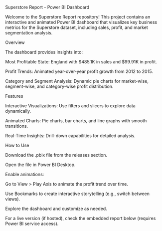 Superstore Report - Power BI Dashboard

Welcome to the Superstore Report repository! This project contains an interactive and animated Power BI dashboard that visualizes key business metrics for the Superstore dataset, including sales, profit, and market segmentation analysis.

Overview

The dashboard provides insights into:





Most Profitable State: England with $485.1K in sales and $99.91K in profit.



Profit Trends: Animated year-over-year profit growth from 2012 to 2015.



Category and Segment Analysis: Dynamic pie charts for market-wise, segment-wise, and category-wise profit distribution.

Features





Interactive Visualizations: Use filters and slicers to explore data dynamically.



Animated Charts: Pie charts, bar charts, and line graphs with smooth transitions.



Real-Time Insights: Drill-down capabilities for detailed analysis.

How to Use





Download the .pbix file from the releases section.



Open the file in Power BI Desktop.



Enable animations:





Go to View > Play Axis to animate the profit trend over time.



Use Bookmarks to create interactive storytelling (e.g., switch between views).



Explore the dashboard and customize as needed.



For a live version (if hosted), check the embedded report below (requires Power BI service access).
